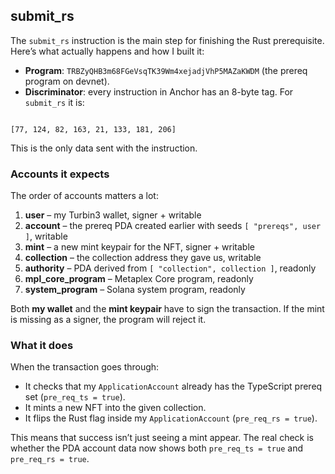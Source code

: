 ## submit_rs

The `submit_rs` instruction is the main step for finishing the Rust prerequisite.  
Here’s what actually happens and how I built it:

- **Program**: `TRBZyQHB3m68FGeVsqTK39Wm4xejadjVhP5MAZaKWDM` (the prereq program on devnet).
- **Discriminator**: every instruction in Anchor has an 8-byte tag. For `submit_rs` it is:

```

[77, 124, 82, 163, 21, 133, 181, 206]

```

This is the only data sent with the instruction.

### Accounts it expects

The order of accounts matters a lot:

1. **user** – my Turbin3 wallet, signer + writable
2. **account** – the prereq PDA created earlier with seeds `[ "prereqs", user ]`, writable
3. **mint** – a new mint keypair for the NFT, signer + writable
4. **collection** – the collection address they gave us, writable
5. **authority** – PDA derived from `[ "collection", collection ]`, readonly
6. **mpl_core_program** – Metaplex Core program, readonly
7. **system_program** – Solana system program, readonly

Both **my wallet** and the **mint keypair** have to sign the transaction. If the mint is missing as a signer, the program will reject it.

### What it does

When the transaction goes through:

- It checks that my `ApplicationAccount` already has the TypeScript prereq set (`pre_req_ts = true`).
- It mints a new NFT into the given collection.
- It flips the Rust flag inside my `ApplicationAccount` (`pre_req_rs = true`).

This means that success isn’t just seeing a mint appear. The real check is whether the PDA account data now shows both `pre_req_ts = true` and `pre_req_rs = true`.
